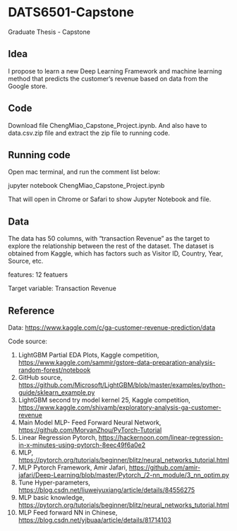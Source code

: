 # DATS6501-Capstone
Graduate Thesis - Capstone

## Idea
I propose to learn a new Deep Learning Framework and machine learning method that predicts the customer’s revenue based on data from the Google store.

## Code
Download file ChengMiao_Capstone_Project.ipynb. And also have to data.csv.zip file and extract the zip file to running code.

## Running code
Open mac terminal, and run the comment list below:

jupyter notebook ChengMiao_Capstone_Project.ipynb

That will open in Chrome or Safari to show Jupyter Notebook and file.

## Data
The data has 50 columns, with “transaction Revenue” as the target to explore the relationship between the rest of the dataset. The dataset is obtained from Kaggle, which has factors such as Visitor ID, Country, Year, Source, etc.

features: 12 featuers

Target variable: Transaction Revenue

## Reference
Data: https://www.kaggle.com/c/ga-customer-revenue-prediction/data 

Code source:
1.	LightGBM Partial EDA Plots, Kaggle competition, https://www.kaggle.com/sammir/gstore-data-preparation-analysis-random-forest/notebook 
2.	GitHub source, https://github.com/Microsoft/LightGBM/blob/master/examples/python-guide/sklearn_example.py 
3.	LightGBM second try model kernel 25, Kaggle competition, https://www.kaggle.com/shivamb/exploratory-analysis-ga-customer-revenue 
4.	Main Model MLP- Feed Forward Neural Network, https://github.com/MorvanZhou/PyTorch-Tutorial 
5.	Linear Regression Pytorch, https://hackernoon.com/linear-regression-in-x-minutes-using-pytorch-8eec49f6a0e2 
6.	MLP, https://pytorch.org/tutorials/beginner/blitz/neural_networks_tutorial.html 
7.	MLP Pytorch Framework, Amir Jafari, https://github.com/amir-jafari/Deep-Learning/blob/master/Pytorch_/2-nn_module/3_nn_optim.py 
8.	Tune Hyper-parameters, https://blog.csdn.net/liuweiyuxiang/article/details/84556275 
9.	MLP basic knowledge, https://pytorch.org/tutorials/beginner/blitz/neural_networks_tutorial.html 
10.	MLP Feed forward NN in Chinese, https://blog.csdn.net/yjbuaa/article/details/81714103 
